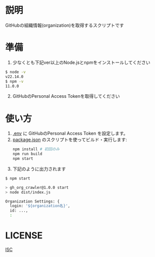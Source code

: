 # 説明
GitHubの組織情報(organization)を取得するスクリプトです

# 準備
1. 少なくとも下記ver以上のNode.jsとnpmをインストールしてください

```bash
$ node -v  
v22.14.0
$ npm -v       
11.0.0
```
2. GitHubのPersonal Access Tokenを取得してください

# 使い方
1. [.env](c:\Users\user\work\gh_org_crawler\.env) に GitHubのPersonal Access Token を設定します。  
2. [package.json](c:\Users\user\work\gh_org_crawler\package.json) のスクリプトを使ってビルド・実行します:  
   ```sh
   npm install # 初回のみ
   npm run build
   npm start
   ```
3. 下記のように出力されます
```bash
$ npm start

> gh_org_crawler@1.0.0 start
> node dist/index.js

Organization Settings: {
  login: '${organization名}',
  id: ...,
  :
```

# LICENSE
[ISC](https://www.isc.org/licenses/)
